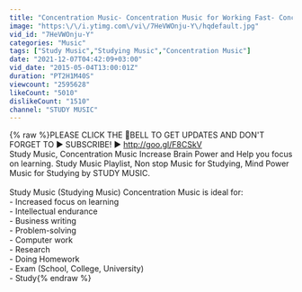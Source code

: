 ```yaml
---
title: "Concentration Music- Concentration Music for Working Fast- Concentration and Background Music"
image: "https:\/\/i.ytimg.com\/vi\/7HeVWOnju-Y\/hqdefault.jpg"
vid_id: "7HeVWOnju-Y"
categories: "Music"
tags: ["Study Music","Studying Music","Concentration Music"]
date: "2021-12-07T04:42:09+03:00"
vid_date: "2015-05-04T13:00:01Z"
duration: "PT2H1M40S"
viewcount: "2595628"
likeCount: "5010"
dislikeCount: "1510"
channel: "STUDY MUSIC"
---
```

{% raw %}PLEASE CLICK THE 🔔BELL TO GET UPDATES AND DON'T FORGET TO ► SUBSCRIBE! ►  <a rel="nofollow" target="blank" href="http://goo.gl/F8CSkV">http://goo.gl/F8CSkV</a> <br />Study Music, Concentration Music Increase Brain Power and Help you focus on learning. Study Music Playlist, Non stop Music for Studying, Mind Power Music for Studying by STUDY MUSIC.<br /><br />Study Music (Studying Music) Concentration Music is ideal for:<br />- Increased focus on learning<br />- Intellectual endurance<br />- Business writing<br />- Problem-solving<br />- Computer work<br />- Research<br />- Doing Homework<br />- Exam (School, College, University)<br />- Study{% endraw %}
